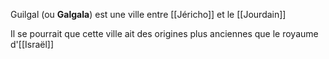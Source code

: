 Guilgal (ou **Galgala**) est une ville entre [[Jéricho]] et le [[Jourdain]]

Il se pourrait que cette ville ait des origines plus anciennes que le royaume d'[[Israël]]